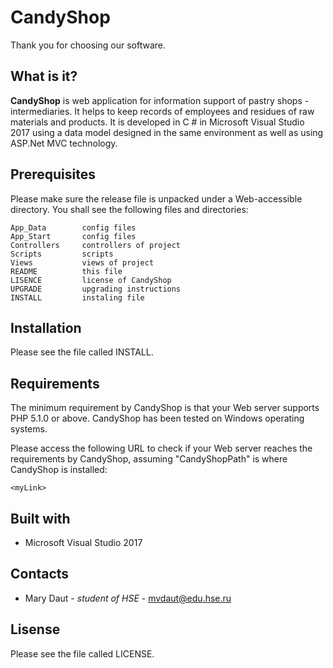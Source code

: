CandyShop
===========
Thank you for choosing our software.

What is it?
-----------
**CandyShop** is web application for information support of pastry shops - 
intermediaries. It helps to keep records of employees and residues of raw 
materials and products. It is developed in C # in Microsoft Visual Studio 2017 
using a data model designed in the same environment as well as using ASP.Net 
MVC technology.

Prerequisites
-----------
Please make sure the release file is unpacked under a Web-accessible directory. 
You shall see the following files and directories:
    
    App_Data        config files
    App_Start       config files
    Controllers     controllers of project
    Scripts         scripts
    Views           views of project
    README          this file
    LISENCE         license of CandyShop
    UPGRADE         upgrading instructions
    INSTALL         instaling file

Installation
------------
Please see the file called INSTALL.

Requirements
------------
The minimum requirement by CandyShop is that your Web server supports PHP 5.1.0 
or above. CandyShop has been tested on Windows operating systems.

Please access the following URL to check if your Web server reaches the 
requirements by CandyShop, assuming "CandyShopPath" is where CandyShop is installed:

    <myLink>
    
Built with
----------
* Microsoft Visual Studio 2017

Contacts
-------
* Mary Daut - *student of HSE* - mvdaut@edu.hse.ru

Lisense
-------
Please see the file called LICENSE.
